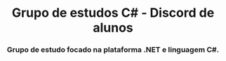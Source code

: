 <h1 align="center"> Grupo de estudos C# - Discord de alunos </h1>
<h3 align="center">Grupo de estudo focado na plataforma .NET e linguagem C#.</h3>
